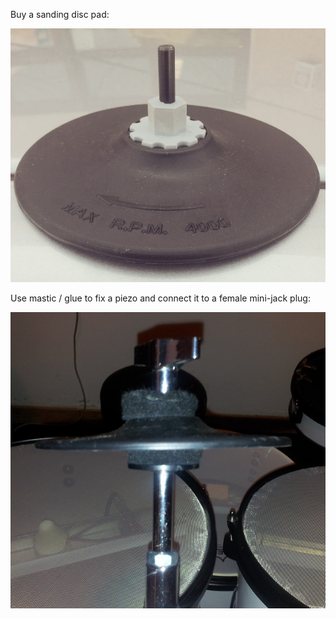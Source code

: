 Buy a sanding disc pad:

![Sanding disc pad](./../images/sandingdisc.jpg)

Use mastic / glue to fix a piezo and connect it to a female mini-jack plug:

![E-Splash](./../images/esplash.jpg)
